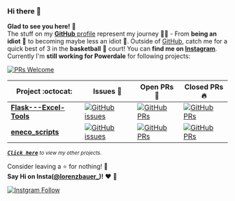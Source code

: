 ### Hi there 👋
**Glad to see you here!** :star_struck: <br> The stuff on my [**GitHub** profile](https://github.com/lorenzPowedale?tab=repositories) represent my journey :running_man: - From **being an idiot** :thinking: to becoming maybe less an idiot :dart:. Outside of [GitHub](https://github.com/vinitshahdeo/), catch me for a quick best of 3 in the **basketball** :basketball: court! You can **find me on [Instagram](https://www.instagram.com/lorenzbauer_/)**. Currently I'm **still working for Powerdale** for following projects:

[![PRs Welcome](https://img.shields.io/badge/PRs-welcome-brightgreen.svg?style=flat&logo=github)](https://github.com/lorenzPowedale)  


|      Project :octocat:   |     Issues :bug:   | Open PRs :bell:  | Closed PRs :fire:  |
|-------------|-------------------|---|---|
| [**Flask---Excel-Tools**](https://github.com/lorenzPowedale/Flask---Excel-Tools/) | [![GitHub issues](https://img.shields.io/github/issues/lorenzPowedale/Flask---Excel-Tools?color=green&logo=github&style=flat)](https://github.com/lorenzPowedale/Flask---Excel-Tools/issues) | [![GitHub PRs](https://img.shields.io/github/issues-pr/lorenzPowedale/Flask---Excel-Tools?style=flat&logo=github)](https://github.com/lorenzPowedale/Flask---Excel-Tools/pulls)  | [![GitHub PRs](https://img.shields.io/github/issues-pr-closed/lorenzPowedale/Flask---Excel-Tools?style=flat&color=critical&logo=github)](https://github.com/lorenzPowedale/Flask---Excel-Tools/pulls?q=is%3Apr+is%3Aclosed)  |
| [**eneco_scripts**](https://github.com/lorenzPowedale/eneco_scripts/) | [![GitHub issues](https://img.shields.io/github/issues/lorenzPowedale/eneco_scripts?color=green&logo=github&style=flat)](https://github.com/lorenzPowedale/eneco_scripts/issues) | [![GitHub PRs](https://img.shields.io/github/issues-pr/lorenzPowedale/eneco_scripts?style=flat&logo=github)](https://github.com/lorenzPowedale/eneco_scripts/pulls)  | [![GitHub PRs](https://img.shields.io/github/issues-pr-closed/lorenzPowedale/eneco_scripts?style=flat&color=critical&logo=github)](https://github.com/lorenzPowedale/eneco_scripts/pulls?q=is%3Apr+is%3Aclosed)   |

<sup><kbd>***[Click here](https://github.com/lorenzPowedale/jobtweets/blob/master/PROJECTS.md)***</kbd> *to view my other projects.</sup>* <br>

Consider leaving a :star: for nothing! :hugs: <br>
**Say Hi on Insta([@lorenzbauer_](https://instagram.com/lorenzbauer_))!** :heart: 💬

[![Instgram Follow](https://img.shields.io/badge/Instagram-E4405F?style=for-the-badge&logo=instagram&logoColor=white)](https://instagram.com/lorenzbauer_)
